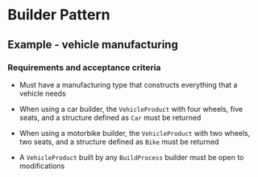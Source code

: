 # Builder Pattern

## Example - vehicle manufacturing

### Requirements and acceptance criteria

- Must have a manufacturing type that constructs everything that a vehicle needs

- When using a car builder, the `VehicleProduct` with four wheels, five seats, and a structure defined as `Car` must be
  returned

- When using a motorbike builder, the `VehicleProduct` with two wheels, two seats, and a structure defined as `Bike`
  must be returned

- A `VehicleProduct` built by any `BuildProcess` builder must be open to modifications
